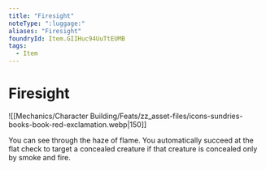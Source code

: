 ```yaml
---
title: "Firesight"
noteType: ":luggage:"
aliases: "Firesight"
foundryId: Item.GIIHuc94UuTtEUMB
tags:
  - Item
---
```


# Firesight
![[Mechanics/Character Building/Feats/zz_asset-files/icons-sundries-books-book-red-exclamation.webp|150]]

You can see through the haze of flame. You automatically succeed at the flat check to target a concealed creature if that creature is concealed only by smoke and fire.
